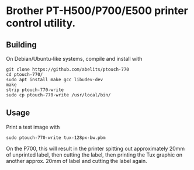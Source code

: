# Brother PT-H500/P700/E500 printer control utility.

## Building

On Debian/Ubuntu-like systems, compile and install with

```
git clone https://github.com/abelits/ptouch-770
cd ptouch-770/
sudo apt install make gcc libudev-dev
make
strip ptouch-770-write
sudo cp ptouch-770-write /usr/local/bin/
```
## Usage

Print a test image with

```
sudo ptouch-770-write tux-128px-bw.pbm
```

On the P700, this will result in the printer spitting out approximately 20mm of unprinted label, then cutting the label, then printing the Tux graphic on another approx. 20mm of label and cutting the label again.
